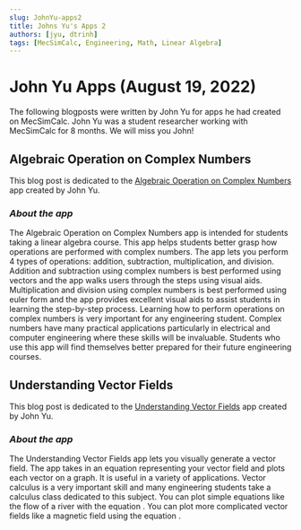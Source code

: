 ```yaml
---
slug: JohnYu-apps2
title: Johns Yu's Apps 2
authors: [jyu, dtrinh]
tags: [MecSimCalc, Engineering, Math, Linear Algebra]
---
```


# John Yu Apps (August 19, 2022)

The following blogposts were written by John Yu for apps he had created on MecSimCalc. John Yu was a student researcher working with MecSimCalc for 8 months. We will miss you John!

## **Algebraic Operation on Complex Numbers**

This blog post is dedicated to the [Algebraic Operation on Complex Numbers](https://mecsimcalc.com/app/3941579/algebraic_operations_on_complex_numbers) app created by John Yu.

### ___About the app___

The Algebraic Operation on Complex Numbers app is intended for students taking a linear
algebra course. This app helps students better grasp how operations are performed with
complex numbers. The app lets you perform 4 types of operations: addition, subtraction,
multiplication, and division. Addition and subtraction using complex numbers is best performed
using vectors and the app walks users through the steps using visual aids. Multiplication and
division using complex numbers is best performed using euler form and the app provides
excellent visual aids to assist students in learning the step-by-step process. Learning how to
perform operations on complex numbers is very important for any engineering student.
Complex numbers have many practical applications particularly in electrical and computer
engineering where these skills will be invaluable. Students who use this app will find themselves
better prepared for their future engineering courses.

## **Understanding Vector Fields**

This blog post is dedicated to the [Understanding Vector Fields](https://mecsimcalc.com/app/9890961/understanding_vector_fields) app created by John Yu.

### ___About the app___

The Understanding Vector Fields app lets you visually generate a vector field. The app takes in
an equation representing your vector field and plots each vector on a graph. It is useful in a
variety of applications. Vector calculus is a very important skill and many engineering students
take a calculus class dedicated to this subject. You can plot simple equations like the flow of a
river with the equation . You can plot more complicated vector fields like a magnetic field using
the equation .